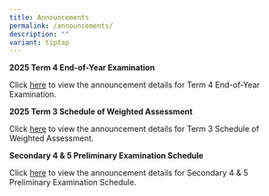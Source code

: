 ```yaml
---
title: Announcements
permalink: /announcements/
description: ""
variant: tiptap
---
```

<p><strong>2025 Term 4 End-of-Year Examination</strong>
</p>
<p>Click <a href="/information/students/assessment-matters/" rel="noopener nofollow" target="_blank">here</a> to
view the announcement details for Term 4 End-of-Year Examination.</p>
<p><strong>2025 Term 3 Schedule of Weighted Assessment</strong>
</p>
<p>Click <a href="/information/students/assessment-matters/" rel="noopener nofollow" target="_blank">here</a> to
view the announcement details for Term 3 Schedule of Weighted Assessment.</p>
<p><strong>Secondary 4 &amp; 5 Preliminary Examination Schedule</strong>
</p>
<p>Click <a href="/information/students/assessment-matters/" rel="noopener nofollow" target="_blank">here</a> to
view the announcement details for Secondary 4 &amp; 5 Preliminary Examination
Schedule.</p>
<p></p>